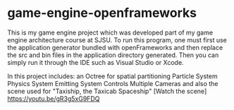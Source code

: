 # game-engine-openframeworks

This is my game engine project which was developed part of my game engine architecture course at SJSU.
To run this program, one must first use the application generator bundled with openFrameworks and then replace the src and bin files in the application directory generated.
Then you can simply run it through the IDE such as Visual Studio or Xcode. 

In this project includes: 
an Octree for spatial partitioning
Particle System
Physics System
Emitting System
Controls
Multiple Cameras
and also the scene used for "Taxiship, the Taxicab Spaceship" 
[Watch the scene] https://youtu.be/gR3g5xG9FDQ 
